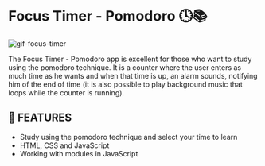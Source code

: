 # Focus Timer - Pomodoro 🕓📚

![gif-focus-timer](https://github.com/devnestali/focus-timer/assets/115426738/3d874d73-2038-4925-8a16-133841155986)

The Focus Timer - Pomodoro app is excellent for those who want to study using the pomodoro technique. It is a counter where the user enters as much time as he wants and when that time is up, 
an alarm sounds, notifying him of the end of time (it is also possible to play background music that loops while the counter is running).

## 📒 **FEATURES** 
  * Study using the pomodoro technique and select your time to learn
  * HTML, CSS and JavaScript 
  * Working with modules in JavaScript
